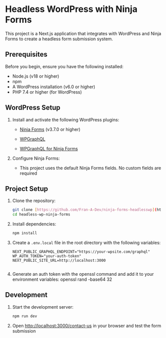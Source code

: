 # Headless WordPress with Ninja Forms

This project is a Next.js application that integrates with WordPress and Ninja Forms to create a headless form submission system.

## Prerequisites

Before you begin, ensure you have the following installed:

- Node.js (v18 or higher)
- npm
- A WordPress installation (v6.0 or higher)
- PHP 7.4 or higher (for WordPress)

## WordPress Setup

1. Install and activate the following WordPress plugins:

   - [Ninja Forms](https://wordpress.org/plugins/ninja-forms/) (v3.7.0 or higher)

   - [WPGraphQL](https://github.com/wp-graphql/wp-graphql)

   - [WPGraphQL for Ninja Forms](https://github.com/toriphes/wp-graphql-ninja-forms)

2. Configure Ninja Forms:

   - This project uses the default Ninja Forms fields. No custom fields are required

## Project Setup

1. Clone the repository:

   ```bash
   git clone [https://github.com/Fran-A-Dev/ninja-forms-headlesswp](https://github.com/Fran-A-Dev/ninja-forms-headlesswp)
   cd headless-wp-ninja-forms
   ```

2. Install dependencies:

   ```bash
   npm install

   ```

3. Create a `.env.local` file in the root directory with the following variables:

   ```
   NEXT_PUBLIC_GRAPHQL_ENDPOINT="https://your-wpsite.com/graphql"
   WP_AUTH_TOKEN="your-auth-token"
   NEXT_PUBLIC_SITE_URL=http://localhost:3000


   ```

4. Generate an auth token with the openssl command and add it to your environment variables:
   openssl rand -base64 32

## Development

1. Start the development server:

   ```bash
   npm run dev

   ```

2. Open [http://localhost:3000/contact-us](http://localhost:3000/contact-us) in your browser and test the form submission
